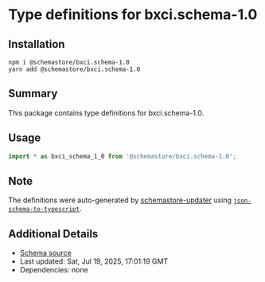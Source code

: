 # Type definitions for bxci.schema-1.0

## Installation

```
npm i @schemastore/bxci.schema-1.0
yarn add @schemastore/bxci.schema-1.0
```

## Summary

This package contains type definitions for bxci.schema-1.0.

## Usage

```ts
import * as bxci_schema_1_0 from '@schemastore/bxci.schema-1.0';
```

## Note

The definitions were auto-generated by [schemastore-updater](https://github.com/ffflorian/schemastore-updater) using [`json-schema-to-typescript`](https://www.npmjs.com/package/json-schema-to-typescript).

## Additional Details

* [Schema source](https://github.com/SchemaStore/schemastore/tree/master/src/schemas/json/bxci.schema-1.0)
* Last updated: Sat, Jul 19, 2025, 17:01:19 GMT
* Dependencies: none
